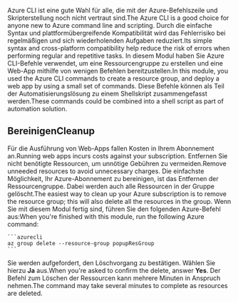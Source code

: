 <span data-ttu-id="4c83d-101">Azure CLI ist eine gute Wahl für alle, die mit der Azure-Befehlszeile und Skripterstellung noch nicht vertraut sind.</span><span class="sxs-lookup"><span data-stu-id="4c83d-101">The Azure CLI is a good choice for anyone new to Azure command line and scripting.</span></span> <span data-ttu-id="4c83d-102">Durch die einfache Syntax und plattformübergreifende Kompatibilität wird das Fehlerrisiko bei regelmäßigen und sich wiederholenden Aufgaben reduziert.</span><span class="sxs-lookup"><span data-stu-id="4c83d-102">Its simple syntax and cross-platform compatibility help reduce the risk of errors when performing regular and repetitive tasks.</span></span> <span data-ttu-id="4c83d-103">In diesem Modul haben Sie Azure CLI-Befehle verwendet, um eine Ressourcengruppe zu erstellen und eine Web-App mithilfe von wenigen Befehlen bereitzustellen.</span><span class="sxs-lookup"><span data-stu-id="4c83d-103">In this module, you used the Azure CLI commands to create a resource group, and deploy a web app by using a small set of commands.</span></span> <span data-ttu-id="4c83d-104">Diese Befehle können als Teil der Automatisierungslösung zu einem Shellskript zusammengefasst werden.</span><span class="sxs-lookup"><span data-stu-id="4c83d-104">These commands could be combined into a shell script as part of automation solution.</span></span> 

## <a name="cleanup"></a><span data-ttu-id="4c83d-105">Bereinigen</span><span class="sxs-lookup"><span data-stu-id="4c83d-105">Cleanup</span></span>
<span data-ttu-id="4c83d-106">Für die Ausführung von Web-Apps fallen Kosten in Ihrem Abonnement an.</span><span class="sxs-lookup"><span data-stu-id="4c83d-106">Running web apps incurs costs against your subscription.</span></span> <span data-ttu-id="4c83d-107">Entfernen Sie nicht benötigte Ressourcen, um unnötige Gebühren zu vermeiden.</span><span class="sxs-lookup"><span data-stu-id="4c83d-107">Remove unneeded resources to avoid unnecessary charges.</span></span> <span data-ttu-id="4c83d-108">Die einfachste Möglichkeit, Ihr Azure-Abonnement zu bereinigen, ist das Entfernen der Ressourcengruppe. Dabei werden auch alle Ressourcen in der Gruppe gelöscht.</span><span class="sxs-lookup"><span data-stu-id="4c83d-108">The easiest way to clean up your Azure subscription is to remove the resource group; this will also delete all the resources in the group.</span></span> <span data-ttu-id="4c83d-109">Wenn Sie mit diesem Modul fertig sind, führen Sie den folgenden Azure-Befehl aus:</span><span class="sxs-lookup"><span data-stu-id="4c83d-109">When you're finished with this module, run the following Azure command:</span></span>

    ```azurecli
    az group delete --resource-group popupResGroup
    ```

<span data-ttu-id="4c83d-110">Sie werden aufgefordert, den Löschvorgang zu bestätigen. Wählen Sie hierzu **Ja** aus.</span><span class="sxs-lookup"><span data-stu-id="4c83d-110">When you're asked to confirm the delete, answer **Yes**.</span></span> <span data-ttu-id="4c83d-111">Der Befehl zum Löschen der Ressourcen kann mehrere Minuten in Anspruch nehmen.</span><span class="sxs-lookup"><span data-stu-id="4c83d-111">The command may take several minutes to complete as resources are deleted.</span></span> 